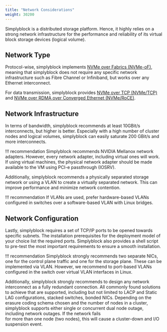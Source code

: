 ```yaml
---
title: "Network Considerations"
weight: 30200
---
```


Simplyblock is a distributed storage platform. Hence, it highly relies on a strong network infrastructure for the
performance and reliability of its virtual block storage devices (logical volume). 

## Network Type

Protocol-wise, simplyblock implements
[NVMe over Fabrics (NVMe-oF)](../../important-notes/terminology.md#nvme-of-nvme-over-fabrics), meaning that simplyblock
does not require any specific network infrastructure such as Fibre Channel or Infiniband, but works over any
Ethernet interconnect.

For data transmission, simplyblock provides
[NVMe over TCP (NVMe/TCP)](../../important-notes/terminology.md#nvmetcp-nvme-over-tcp) and
[NVMe over RDMA over Converged Ethernet (NVMe/RoCE)](../../important-notes/terminology.md#nvmeroce-nvme-over-rdma-over-converged-ethernet).

## Network Infrastructure

In terms of bandwidth, simplyblock recommends at least 10GBit/s interconnects, but higher is better.
Especially with a high number of cluster nodes and logical volumes, simplyblock can easily saturate 200 GBit/s and
more interconnects.

!!! recommendation
    Simplyblock recommends NVIDIA Mellanox network adapters. However, every network adapter, including virtual
    ones will work. If using virtual machines, the physical network adapter should be made available to the VM
    using PCI-e passthrough (IOSRV).

Additionally, simplyblock recommends a physically separated storage network or using a VLAN to create a virtually
separated network. This can improve performance and minimize network contention.

!!! recommendation
    If VLANs are used, prefer hardware-based VLANs configured in switches over a software-based VLAN with Linux
    bridges.

## Network Configuration

Lastly, simplyblock requires a set of TCP/IP ports to be opened towards specific subnets. The installation
prerequisites for the deployment model of your choice list the required ports. Simplyblock also provides a shell
script to pre-test the most important requirements to ensure a smooth installation.

!!! recommendation
    Simplyblock strongly recommends two separate NICs, one for the control plane traffic and one for the storage plane.
    These can be implemented via VLAN. However, we recommend to port-based VLANs configured in the switch over virtual
    VLAN interfaces in Linux.

Additionally, simplyblock strongly recommends to design any network interconnect as a fully redundant connection. All
commonly found solutions to achieve that are supported, including but not limited to LACP and Static LAG configurations,
stacked switches, bonded NICs. Depending on the erasure coding schema chosen and the number of nodes in a cluster,
simplyblock supports either single or concurrent dual node outage, including network outages. If the network fails  
for more than one node (two nodes), this will cause a cluster-down and I/O suspension event.

